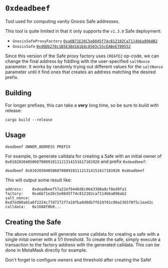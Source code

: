 # `0xdeadbeef`

Tool used for computing vanity Gnosis Safe addresses.

This tool is quite limited in that it only supports the `v1.3.0` Safe deployment:
- `GnosisSafeProxyFactory` [`0xa6B71E26C5e0845f74c812102Ca7114b6a896AB2`](https://etherscan.io/address/0xa6B71E26C5e0845f74c812102Ca7114b6a896AB2)
- `GnosisSafe` [`0xd9Db270c1B5E3Bd161E8c8503c55cEABeE709552`](https://etherscan.io/address/0xd9Db270c1B5E3Bd161E8c8503c55cEABeE709552)

Since this version of the Safe proxy factory uses `CREATE2` op-code, we can change the final address by fiddling with the user-specified `saltNonce` parameter.
It works by randomly trying out different values for the `saltNonce` parameter until it find ones that creates an address matching the desired prefix.

## Building

For longer prefixes, this can take a **very** long time, so be sure to build with release:
```
cargo build --release
```

## Usage

```
deadbeef OWNER_ADDRESS PREFIX
```

For example, to generate calldata for creating a Safe with an initial owner of `0x0102030405060708091011121314151617181920` and prefix `0xdeadbeef`:

```
deadbeef 0x0102030405060708091011121314151617181920 0xdeadbeef
```

This will output some result like:
```
address:    0xdeadbeef57a22ef9446d6c0643308a8cf8ed9fa1
factory:    0xa6b71e26c5e0845f74c812102ca7114b6a896ab2
salt_nonce: 0xd7ed00a81a6f2224c77d7272f7a10fba0d0db7f619f01c90a2365f0f5c1ea42c
calldata:   0x1688f0b9...
```

## Creating the Safe

The above command will generate some calldata for creating a safe with a single inital owner with a 1/1 threshold.
To create the safe, simply execute a transaction to the factory address with the generated calldata.
This can be done in MetaMask directly for example.

Don't forget to configure owners and threshold after creating the Safe!
